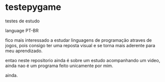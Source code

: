 # testepygame
testes de estudo


 language PT-BR
 
fico mais interessado a estudar linguagens de programação atraves de jogos, pois consigo ter uma 
reposta visual e se torna mais aderente para meu aprendizado.

entao neste repositorio ainda é sobre um estudo acompanhando um video, ainda nao é um programa feito
unicamente por mim. 

ainda.

